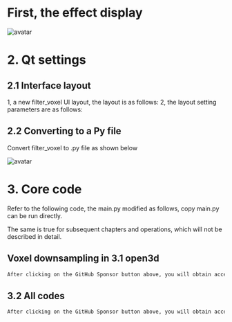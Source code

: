 #  First, the effect display 

![avatar]( 1c79ee9971544dd58be735aca21f8150.gif) 

#  2. Qt settings 

##  2.1 Interface layout 

1, a new filter_voxel UI layout, the layout is as follows: 2, the layout setting parameters are as follows:  

##  2.2 Converting to a Py file 

Convert filter_voxel to .py file as shown below 

![avatar]( c1f498dc4e6242b6883192b16d5bcecd.png) 

#  3. Core code 

Refer to the following code, the main.py modified as follows, copy main.py can be run directly. 

The same is true for subsequent chapters and operations, which will not be described in detail. 

##  Voxel downsampling in 3.1 open3d 

 ```python  
After clicking on the GitHub Sponsor button above, you will obtain access permissions to my private code repository ( https://github.com/slowlon/my_code_bar ) to view this blog code. By searching the code number of this blog, you can find the code you need, code number is: 2024020309573774485
 ```  
##  3.2 All codes 

 ```python  
After clicking on the GitHub Sponsor button above, you will obtain access permissions to my private code repository ( https://github.com/slowlon/my_code_bar ) to view this blog code. By searching the code number of this blog, you can find the code you need, code number is: 2024020309573774485
 ```  
